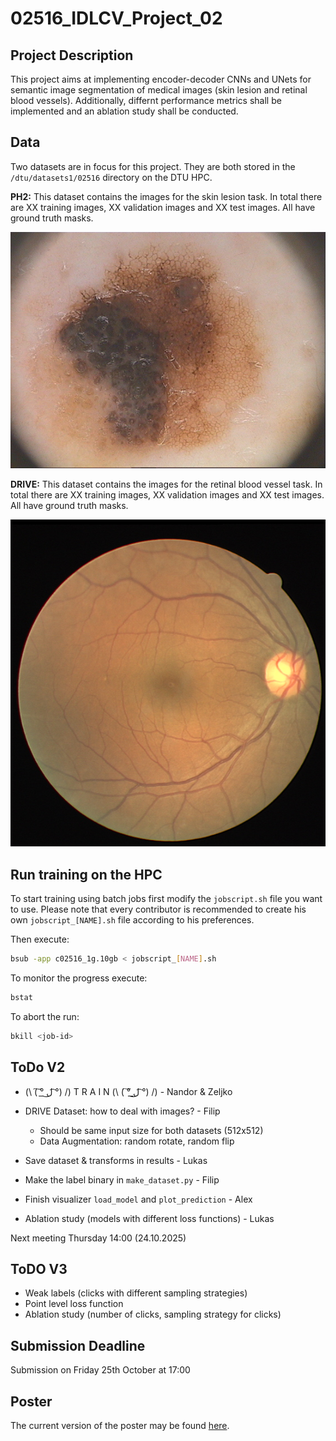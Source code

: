# 02516_IDLCV_Project_02

## Project Description

This project aims at implementing encoder-decoder CNNs and UNets for semantic image segmentation of medical images (skin lesion and retinal blood vessels). Additionally, differnt  performance metrics shall be implemented and an ablation study shall be conducted.

## Data

Two datasets are in focus for this project. They are both stored in the `/dtu/datasets1/02516` directory on the DTU HPC.

**PH2:** This dataset contains the images for the skin lesion task. In total there are XX training images, XX validation images and XX test images. All have ground truth masks.

![skin lesion](/docs/IMD406.bmp)

**DRIVE:** This dataset contains the images for the retinal blood vessel task. In total there are XX training images, XX validation images and XX test images. All have ground truth masks.

![retinal blood vessel](/docs/38_training.png)

## Run training on the HPC

To start training using batch jobs first modify the `jobscript.sh` file you want to use. Please note that every contributor is recommended to create his own `jobscript_[NAME].sh` file according to his preferences.

Then execute:
```bash
bsub -app c02516_1g.10gb < jobscript_[NAME].sh
```

To monitor the progress execute:
```bash
bstat
```

To abort the run:
```bash
bkill <job-id>
```

## ToDo V2
- (\ ( ͠° ͟ل͜ ͡°) /) T R A I N (\ ( ͠° ͟ل͜ ͡°) /) - Nandor & Zeljko

- DRIVE Dataset: how to deal with images? - Filip
  - Should be same input size for both datasets (512x512) 
  - Data Augmentation: random rotate, random flip

- Save dataset & transforms in results - Lukas
- Make the label binary in `make_dataset.py` - Filip
- Finish visualizer `load_model` and `plot_prediction` - Alex
- Ablation study (models with different loss functions) - Lukas

Next meeting Thursday 14:00 (24.10.2025)

## ToDO V3
- Weak labels (clicks with different sampling strategies)
- Point level loss function
- Ablation study (number of clicks, sampling strategy for clicks)

## Submission Deadline

Submission on Friday 25th October at 17:00

## Poster

The current version of the poster may be found [here](https://dtudk.sharepoint.com/:p:/r/sites/IntroDLCV2024/Delte%20dokumenter/General/Poster_Project_02.pptx?d=w755d00ab60ef469797666547bc7aeb02&csf=1&web=1&e=tGUnzq).

